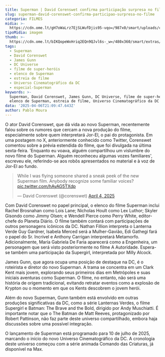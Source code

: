```yaml
---
title: Superman | David Corenswet confirma participação surpresa no filme
slug: superman-david-corenswet-confirma-participao-surpresa-no-filme
categoria: FILMES
midia: >-
  https://cdn.ome.lt/gH7oWaLrz7EjSLWufDjis95-vqo=/987x0/smart/uploads/conteudo/fotos/superman_wkK7L3q.jpg
tipoMidia: imagem
thumb: >-
  https://cdn.ome.lt/bIKQopeWxHriq2EQn9QJvl6s-_w=/480x360/smart/extras/conteudos/superman_HLNG8Bm.jpg
tags:
  - Superman
  - David Corenswet
  - James Gunn
  - DC Universe
  - filme de super-heróis
  - elenco de Superman
  - estreia de filme
  - Universo Cinematográfico da DC
  - especial-Superman
keywords: >-
  Superman, David Corenswet, James Gunn, DC Universe, filme de super-heróis,
  elenco de Superman, estreia de filme, Universo Cinematográfico da DC
data: '2025-04-06T21:09:47.643Z'
author: Pablo Moura
---
```


O ator David Corenswet, que dá vida ao novo Superman, recentemente falou sobre os rumores que cercam a nova produção do filme, especialmente sobre quem interpretará Jor-El, o pai do protagonista. Em uma postagem no X, anteriormente conhecido como Twitter, Corenswet comentou sobre a prévia estendida do filme, que foi divulgada na última sexta-feira. 'Enquanto eu voava, alguém compartilhou um vislumbre do novo filme do Superman. Alguém reconheceu algumas vozes familiares', escreveu ele, referindo-se aos robôs apresentados no material e à voz de Jor-El ao fundo.

<blockquote class="twitter-tweet"><p lang="en" dir="ltr">While I was flying someone shared a sneak peek of the new Superman film. Anybody recognize some familiar voices? <a href="https://t.co/hAyAG5TXdp">pic.twitter.com/hAyAG5TXdp</a></p>&mdash; David Corenswet (@corenswet) <a href="https://twitter.com/corenswet/status/1908248083114381820?ref_src=twsrc%5Etfw">April 4, 2025</a></blockquote>

Com David Corenswet no papel principal, o elenco do filme Superman inclui Rachel Brosnahan como Lois Lane; Nicholas Hoult como Lex Luthor; Skyler Gisondo como Jimmy Olsen; e Wendell Pierce como Perry White, editor-chefe do Planeta Diário. O filme também contará com participações de outros personagens icônicos da DC. Nathan Fillion interpreta o Lanterna Verde Guy Gardner, Isabela Merced será a Mulher-Gavião, Edi Gathegi fará o papel do Sr. Incrível e Anthony Carrigan interpretará Metamorfo. Adicionalmente, María Gabriela De Faria aparecerá como a Engenheira, um personagem que será visto posteriormente no filme A Autoridade. Espera-se também uma participação da Supergirl, interpretada por Milly Alcock.

James Gunn, que agora ocupa uma posição de destaque na DC, é o roteirista e diretor do novo Superman. A trama se concentra em um Clark Kent mais jovem, explorando seus primeiros dias em Metrópoles e suas iniciais aventuras como Superman. O filme, no entanto, não será uma história de origem tradicional, evitando retratar eventos como a explosão de Krypton ou o momento em que os Kents descobrem o jovem herói.

Além do novo Superman, Gunn também está envolvido em outras produções significativas da DC, como a série Lanternas Verdes, o filme Supergirl e Batman: The Brave and the Bold, dirigido por Andy Muschiatti. É importante notar que o The Batman de Matt Reeves, protagonizado por Robert Pattinson, não faz parte deste universo compartilhado, embora haja discussões sobre uma possível integração.

O lançamento de Superman está programado para 10 de julho de 2025, marcando o início do novo Universo Cinematográfico da DC. A cronologia deste universo começou com a série animada Comando das Criaturas, já disponível na Max.
